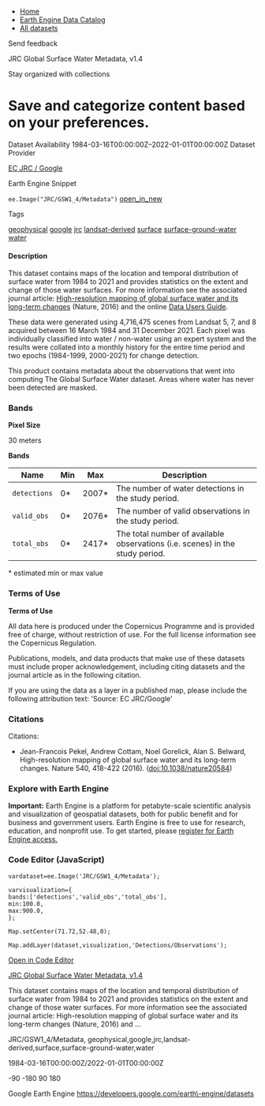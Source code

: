 



* [Home](https://developers.google.com/)
* [Earth Engine Data Catalog](https://developers.google.com/earth-engine/datasets)
* [All datasets](https://developers.google.com/earth-engine/datasets/catalog)





 
 
 Send feedback
 
 

JRC Global Surface Water Metadata, v1\.4


 
 Stay organized with collections
 

 
 Save and categorize content based on your preferences.
==========================================================================================================================================








Dataset Availability
1984\-03\-16T00:00:00Z–2022\-01\-01T00:00:00Z
Dataset Provider


[EC JRC / Google](https://global-surface-water.appspot.com)



Earth Engine Snippet


`ee.Image("JRC/GSW1_4/Metadata")` 
[open\_in\_new](https://code.earthengine.google.com/?scriptPath=Examples:Datasets/JRC/JRC_GSW1_4_Metadata)





Tags


[geophysical](/earth-engine/datasets/tags/geophysical)
[google](/earth-engine/datasets/tags/google)
[jrc](/earth-engine/datasets/tags/jrc)
[landsat\-derived](/earth-engine/datasets/tags/landsat-derived)
[surface](/earth-engine/datasets/tags/surface)
[surface\-ground\-water](/earth-engine/datasets/tags/surface-ground-water)
[water](/earth-engine/datasets/tags/water)








#### Description



This dataset contains maps of the location and temporal
distribution of surface water from 1984 to 2021 and provides
statistics on the extent and change of those water surfaces.
For more information see the associated journal article: [High\-resolution
mapping of global surface water and its long\-term changes](https://www.nature.com/nature/journal/v540/n7633/full/nature20584.html)
(Nature, 2016\) and the online
[Data Users Guide](https://storage.googleapis.com/global-surface-water/downloads_ancillary/DataUsersGuidev2021.pdf).


These data were generated using 4,716,475 scenes from Landsat
5, 7, and 8 acquired between 16 March 1984 and 31 December 2021\.
Each pixel was individually classified into water / non\-water
using an expert system and the results were collated into a monthly
history for the entire time period and two epochs (1984\-1999,
2000\-2021\) for change detection.


This product contains metadata about the observations that went into
computing The Global Surface Water dataset. Areas where water has never
been detected are masked.





### Bands



**Pixel Size**
  
30 meters



**Bands**




| Name | Min | Max | Description |
| --- | --- | --- | --- |
| `detections` | 0\* | 2007\* | The number of water detections in the study period. |
| `valid_obs` | 0\* | 2076\* | The number of valid observations in the study period. |
| `total_obs` | 0\* | 2417\* | The total number of available observations (i.e. scenes) in the study period. |


 \* estimated min or max value


### Terms of Use


**Terms of Use**


All data here is produced under the Copernicus Programme and is provided
free of charge, without restriction of use. For the full license
information see the Copernicus Regulation.


Publications, models, and data products that make use of these datasets
must include proper acknowledgement, including citing datasets and the
journal article as in the following citation.


If you are using the data as a layer in a published map, please include the
following attribution text: 'Source: EC JRC/Google'




### Citations



Citations:
* Jean\-Francois Pekel, Andrew Cottam, Noel Gorelick, Alan S. Belward,
High\-resolution mapping of global surface water and its long\-term changes.
Nature 540, 418\-422 (2016\). ([doi:10\.1038/nature20584](https://doi.org/10.1038/nature20584))





### Explore with Earth Engine


**Important:** 
 Earth Engine is a platform for petabyte\-scale scientific analysis and visualization of
 geospatial datasets, both for public benefit and for business and government users.
 Earth Engine is free to use for research, education, and nonprofit use. To get started, please
 [register for Earth Engine access.](https://console.cloud.google.com/earth-engine)



### Code Editor (JavaScript)



```
vardataset=ee.Image('JRC/GSW1_4/Metadata');

varvisualization={
bands:['detections','valid_obs','total_obs'],
min:100.0,
max:900.0,
};

Map.setCenter(71.72,52.48,0);

Map.addLayer(dataset,visualization,'Detections/Observations');
```



[Open in Code Editor](https://code.earthengine.google.com/?scriptPath=Examples:Datasets/JRC/JRC_GSW1_4_Metadata)


[JRC Global Surface Water Metadata, v1\.4](/earth-engine/datasets/catalog/JRC_GSW1_4_Metadata)

This dataset contains maps of the location and temporal distribution of surface water from 1984 to 2021 and provides statistics on the extent and change of those water surfaces. For more information see the associated journal article: High\-resolution mapping of global surface water and its long\-term changes (Nature, 2016\) and …

 JRC/GSW1\_4/Metadata,
 geophysical,google,jrc,landsat\-derived,surface,surface\-ground\-water,water

1984\-03\-16T00:00:00Z/2022\-01\-01T00:00:00Z



 \-90 \-180 90 180
 



Google Earth Engine
https://developers.google.com/earth\-engine/datasets








